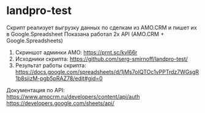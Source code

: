 # landpro-test

Скрипт реализует выгрузку данных по сделкам из AMO.CRM и пишет их в Google.Spreadsheet
Показана работал 2х API (AMO.CRM + Google.Spreadsheets)

1. Скриншот админки AMO: https://prnt.sc/kvl66r
2. Исходники скрипта: https://github.com/serg-smirnoff/landpro-test/
3. Результат работы скрипта: https://docs.google.com/spreadsheets/d/1jMs7oIQTOc1vPPTrdz7WGsgR1b8siizM-pgb5pRAZ78/edit#gid=0

Документация по API:
https://www.amocrm.ru/developers/content/api/auth
https://developers.google.com/sheets/api/
